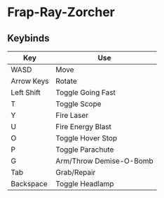 # Frap-Ray-Zorcher

## Keybinds
|Key       |Use                    |
|----------|-----------------------|
|WASD      |Move                   |
|Arrow Keys|Rotate                 |
|Left Shift|Toggle Going Fast      |
|T         |Toggle Scope           |
|Y         |Fire Laser             |
|U         |Fire Energy Blast      |
|O         |Toggle Hover Stop      |
|P         |Toggle Parachute       |
|G         |Arm/Throw Demise-O-Bomb|
|Tab       |Grab/Repair            |
|Backspace |Toggle Headlamp        |
